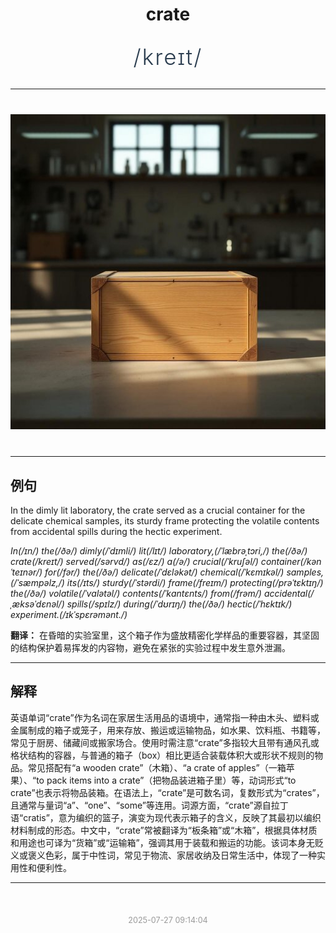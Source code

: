 <div align="center">

# crate

<div style="margin: 30px 0;">
<h1 style="font-size: 2.5em; font-weight: 300; letter-spacing: 2px; margin: 0; color: #2c3e50;">
/kreɪt/
</h1>
</div>

</div>

---

<div align="center" style="margin: 40px 0;">

![crate](images/crate.png)

</div>

---

## 例句

In the dimly lit laboratory, the crate served as a crucial container for the delicate chemical samples, its sturdy frame protecting the volatile contents from accidental spills during the hectic experiment.

*In(/ɪn/) the(/ðə/) dimly(/ˈdɪmli/) lit(/lɪt/) laboratory,(/ˈlæbrəˌtɔri,/) the(/ðə/) crate(/kreɪt/) served(/sərvd/) as(/ɛz/) a(/ə/) crucial(/ˈkruʃəl/) container(/kənˈteɪnər/) for(/fər/) the(/ðə/) delicate(/ˈdɛləkət/) chemical(/ˈkɛmɪkəl/) samples,(/ˈsæmpəlz,/) its(/ɪts/) sturdy(/ˈstərdi/) frame(/freɪm/) protecting(/prəˈtɛktɪŋ/) the(/ðə/) volatile(/ˈvɑlətəl/) contents(/ˈkɑntɛnts/) from(/frəm/) accidental(/ˌæksəˈdɛnəl/) spills(/spɪlz/) during(/ˈdʊrɪŋ/) the(/ðə/) hectic(/ˈhɛktɪk/) experiment.(/ɪkˈspɛrəmənt./)*

**翻译：** 在昏暗的实验室里，这个箱子作为盛放精密化学样品的重要容器，其坚固的结构保护着易挥发的内容物，避免在紧张的实验过程中发生意外泄漏。

---

## 解释

英语单词“crate”作为名词在家居生活用品的语境中，通常指一种由木头、塑料或金属制成的箱子或笼子，用来存放、搬运或运输物品，如水果、饮料瓶、书籍等，常见于厨房、储藏间或搬家场合。使用时需注意“crate”多指较大且带有通风孔或格状结构的容器，与普通的箱子（box）相比更适合装载体积大或形状不规则的物品。常见搭配有“a wooden crate”（木箱）、“a crate of apples”（一箱苹果）、“to pack items into a crate”（把物品装进箱子里）等，动词形式“to crate”也表示将物品装箱。在语法上，“crate”是可数名词，复数形式为“crates”，且通常与量词“a”、“one”、“some”等连用。词源方面，“crate”源自拉丁语“cratis”，意为编织的篮子，演变为现代表示箱子的含义，反映了其最初以编织材料制成的形态。中文中，“crate”常被翻译为“板条箱”或“木箱”，根据具体材质和用途也可译为“货箱”或“运输箱”，强调其用于装载和搬运的功能。该词本身无贬义或褒义色彩，属于中性词，常见于物流、家居收纳及日常生活中，体现了一种实用性和便利性。


---

<div align="center" style="margin-top: 50px;">
<small style="color: #999; font-size: 0.9em;">2025-07-27 09:14:04</small>
</div>
